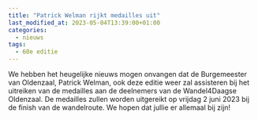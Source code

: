 ```yaml
---
title: "Patrick Welman rijkt medailles uit"
last_modified_at: 2023-05-04T13:39:00+01:00
categories:
  - nieuws
tags:
  - 60e editie
---
```


We hebben het heugelijke nieuws mogen onvangen dat de Burgemeester van Oldenzaal, Patrick Welman, ook deze editie weer zal assisteren bij het uitreiken van de medailles aan de deelnemers van de Wandel4Daagse Oldenzaal. De medailles zullen worden uitgereikt op vrijdag 2 juni 2023 bij de finish van de wandelroute. We hopen dat jullie er allemaal bij zijn!